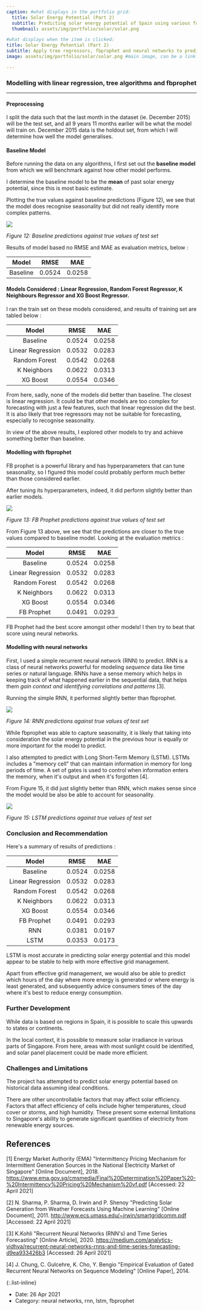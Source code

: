 ```yaml
---
caption: #what displays in the portfolio grid:
  title: Solar Energy Potential (Part 2)
  subtitle: Predicting solar energy potential of Spain using various forecasting models
  thumbnail: assets/img/portfolio/solar/solar.png

#what displays when the item is clicked:
title: Solar Energy Potential (Part 2)
subtitle: Apply tree regressors, fbprophet and neural networks to predict solar energy potential of Spain
image: assets/img/portfolio/solar/solar.png #main image, can be a link or a file in assets/img/portfolio

---
```


### Modelling with linear regression, tree algorithms and fbprophet
---

#### Preprocessing

I split the data such that the last month in the dataset (ie. December 2015) will be the test set, and all 9 years 11 months earlier will be what the model will train on. December 2015 data is the holdout set, from which I will determine how well the model generalises.

#### Baseline Model

Before running the data on any algorithms, I first set out the **baseline model** from which we will benchmark against how other model performs.

I determine the baseline model to be the **mean** of past solar energy potential, since this is most basic estimate.

Plotting the true values against baseline predictions (Figure 12), we see that the model does recognise seasonality but did not really identify more complex patterns.

![](assets/img/portfolio/solar/baseline-predictions.jpg)

*Figure 12: Baseline predictions against true values of test set*

Results of model based no RMSE and MAE as evaluation metrics, below :

| Model | RMSE | MAE |
| :-----: | :--: | :---: |
| Baseline | 0.0524 | 0.0258 |

#### Models Considered : Linear Regression, Random Forest Regressor, K Neighbours Regressor and XG Boost Regressor.

I ran the train set on these models considered, and results of training set are tabled below :

| Model | RMSE | MAE |
| :-----: | :--: | :---: |
| Baseline | 0.0524 | 0.0258 |
| Linear Regression | 0.0532 | 0.0283 |
| Random Forest | 0.0542 | 0.0268 |
| K Neighbors | 0.0622 | 0.0313 |
| XG Boost | 0.0554 | 0.0346 |

From here, sadly, none of the models did better than baseline. The closest is linear regression. It could be that other models are too complex for forecasting with just a few features, such that linear regression did the best. It is also likely that tree regressors may not be suitable for forecasting, especially to recognise seasonality.

In view of the above results, I explored other models to try and achieve something better than baseline.

#### Modelling with fbprophet

FB prophet is a powerful library and has hyperparameters that can tune seasonality, so I figured this model could probably perform much better than those considered earlier.

After tuning its hyperparameters, indeed, it did perform slightly better than earlier models.

![](assets/img/portfolio/solar/fbprophet-predictions.jpg)

*Figure 13: FB Prophet predictions against true values of test set*

From Figure 13 above, we see that the predictions are closer to the true values compared to baseline model. Looking at the evaluation metrics :

| Model | RMSE | MAE |
| :-----: | :--: | :---: |
| Baseline | 0.0524 | 0.0258 |
| Linear Regression | 0.0532 | 0.0283 |
| Random Forest | 0.0542 | 0.0268 |
| K Neighbors | 0.0622 | 0.0313 |
| XG Boost | 0.0554 | 0.0346 |
| FB Prophet | 0.0491 | 0.0293 |

FB Prophet had the best score amongst other models! I then try to beat that score using neural networks.

#### Modelling with neural networks

First, I used a simple recurrent neural network (RNN) to predict. RNN is a class of neural networks powerful for modeling *sequence* data like time series or natural language. RNNs have a sense memory which helps in keeping track of what happened earlier in the sequential data, that helps them *gain context and identifying correlations and patterns* [3].

Running the simple RNN, it performed slightly better than fbprophet.

![](assets/img/portfolio/solar/rnn-predictions.jpg)

*Figure 14: RNN predictions against true values of test set*

While fbprophet was able to capture seasonality, it is likely that taking into consideration the solar energy potential in the previous hour is equally or more important for the model to predict.

I also attempted to predict with Long Short-Term Memory (LSTM). LSTMs includes a "memory cell" that can maintain information in memory for long periods of time. A set of gates is used to control when information enters the memory, when it's output and when it's forgotten [4].

From Figure 15, it did just slightly better than RNN, which makes sense since the model would be also be able to account for seasonality.

![](assets/img/portfolio/solar/lstm-predictions.jpg)

*Figure 15: LSTM predictions against true values of test set*

### Conclusion and Recommendation

Here's a summary of results of predictions :

| Model | RMSE | MAE |
| :-----: | :--: | :---: |
| Baseline | 0.0524 | 0.0258 |
| Linear Regression | 0.0532 | 0.0283 |
| Random Forest | 0.0542 | 0.0268 |
| K Neighbors | 0.0622 | 0.0313 |
| XG Boost | 0.0554 | 0.0346 |
| FB Prophet | 0.0491 | 0.0293 |
| RNN | 0.0381 | 0.0197 |
| LSTM | 0.0353 | 0.0173 |

LSTM is most accurate in predicting solar energy potential and this model appear to be stable to help with more effective grid management.

Apart from effective grid management, we would also be able to predict which hours of the day where more energy is generated or where energy is least generated, and subsequently advice consumers times of the day where it's best to reduce energy consumption.

### Further Development

While data is based on regions in Spain, it is possible to scale this upwards to states or continents.

In the local context, it is possible to measure solar irradiance in various parts of Singapore. From here, areas with most sunlight could be identified, and solar panel placement could be made more efficient.

### Challenges and Limitations

The project has attempted to predict solar energy potential based on historical data assuming ideal conditions.

There are other uncontrollable factors that may affect solar efficiency. Factors that affect efficiency of cells include higher temperatures, cloud cover or storms, and high humidity. These present some external limitations to Singapore's ability to generate significant quantities of electricity from renewable energy sources.

## References

[1] Energy Market Authority (EMA) "Intermittency Pricing Mechanism for Intermittent Generation Sources in the National Electricity Market of Singapore" [Online Document], 2018. https://www.ema.gov.sg/cmsmedia/Final%20Determination%20Paper%20-%20Intermittency%20Pricing%20Mechanism%20vf.pdf [Accessed: 22 April 2021]

[2] N. Sharma, P. Sharma, D. Irwin and P. Shenoy "Predicting Solar Generation from Weather Forecasts Using Machine Learning" [Online Document], 2011. http://www.ecs.umass.edu/~irwin/smartgridcomm.pdf [Accessed: 22 April 2021]

[3] K.Kohli "Recurrent Neural Networks (RNN's) and Time Series Forecasting" [Online Article], 2020. https://medium.com/analytics-vidhya/recurrent-neural-networks-rnns-and-time-series-forecasting-d9ea933426b3 [Accessed: 26 April 2021]

[4] J. Chung, C. Gulcehre, K. Cho, Y. Bengio "Empirical Evaluation of Gated Recurrent Neural Networks on Sequence Modeling" [Online Paper], 2014.

{:.list-inline}
- Date: 26 Apr 2021
- Category: neural networks, rnn, lstm, fbprophet
